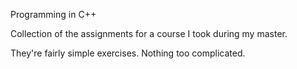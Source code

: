 Programming in C++

Collection of the assignments for a course I took during my master.

They're fairly simple exercises. Nothing too complicated.
